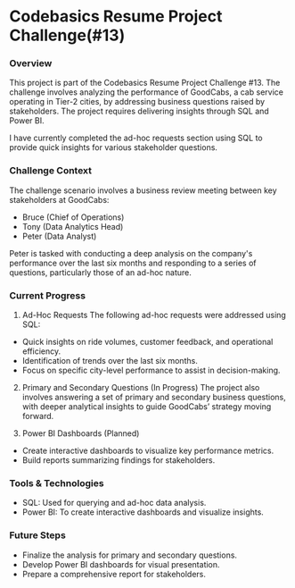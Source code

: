# Codebasics Resume Project Challenge(#13)

### Overview
This project is part of the Codebasics Resume Project Challenge #13. The challenge involves analyzing the performance of GoodCabs, a cab service operating in Tier-2 cities, by addressing business questions raised by stakeholders. The project requires delivering insights through SQL and Power BI.

I have currently completed the ad-hoc requests section using SQL to provide quick insights for various stakeholder questions.

### Challenge Context
The challenge scenario involves a business review meeting between key stakeholders at GoodCabs:

- Bruce (Chief of Operations)
- Tony (Data Analytics Head)
- Peter (Data Analyst)

Peter is tasked with conducting a deep analysis on the company's performance over the last six months and responding to a series of questions, particularly those of an ad-hoc nature.

### Current Progress
1. Ad-Hoc Requests
The following ad-hoc requests were addressed using SQL:
- Quick insights on ride volumes, customer feedback, and operational efficiency.
- Identification of trends over the last six months.
- Focus on specific city-level performance to assist in decision-making.

2. Primary and Secondary Questions (In Progress)
The project also involves answering a set of primary and secondary business questions, with deeper analytical insights to guide GoodCabs’ strategy moving forward.

3. Power BI Dashboards (Planned)
- Create interactive dashboards to visualize key performance metrics.
- Build reports summarizing findings for stakeholders.

### Tools & Technologies
- SQL: Used for querying and ad-hoc data analysis.
- Power BI: To create interactive dashboards and visualize insights.

### Future Steps
- Finalize the analysis for primary and secondary questions.
- Develop Power BI dashboards for visual presentation.
- Prepare a comprehensive report for stakeholders.
